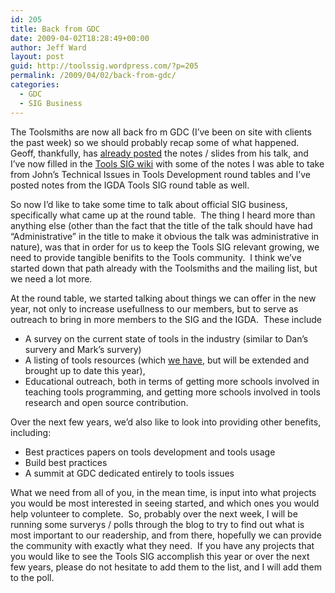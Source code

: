 ```yaml
---
id: 205
title: Back from GDC
date: 2009-04-02T18:28:49+00:00
author: Jeff Ward
layout: post
guid: http://toolssig.wordpress.com/?p=205
permalink: /2009/04/02/back-from-gdc/
categories:
  - GDC
  - SIG Business
---
```

The Toolsmiths are now all back fro m GDC (I&#8217;ve been on site with clients the past week) so we should probably recap some of what happened.  Geoff, thankfully, has [already posted](http://toolssig.wordpress.com/2009/03/30/the-tech-behind-the-tools-of-insomniac-games/) the notes / slides from his talk, and I&#8217;ve now filled in the [Tools SIG wiki](http://www.igda.org/wiki/Tools_SIG) with some of the notes I was able to take from John&#8217;s Technical Issues in Tools Development round tables and I&#8217;ve posted notes from the IGDA Tools SIG round table as well.

So now I&#8217;d like to take some time to talk about official SIG business, specifically what came up at the round table.  The thing I heard more than anything else (other than the fact that the title of the talk should have had &#8220;Administrative&#8221; in the title to make it obvious the talk was administrative in nature), was that in order for us to keep the Tools SIG relevant growing, we need to provide tangible benifits to the Tools community.  I think we&#8217;ve started down that path already with the Toolsmiths and the mailing list, but we need a lot more.

At the round table, we started talking about things we can offer in the new year, not only to increase usefullness to our members, but to serve as outreach to bring in more members to the SIG and the IGDA.  These include

  * A survey on the current state of tools in the industry (similar to Dan&#8217;s survery and Mark&#8217;s survery)
  * A listing of tools resources (which [we have](http://www.igda.org/wiki/Tools_Development_Resources), but will be extended and brought up to date this year),
  * Educational outreach, both in terms of getting more schools involved in teaching tools programming, and getting more schools involved in tools research and open source contribution.

Over the next few years, we&#8217;d also like to look into providing other benefits, including:

  * Best practices papers on tools development and tools usage
  * Build best practices
  * A summit at GDC dedicated entirely to tools issues

What we need from all of you, in the mean time, is input into what projects you would be most interested in seeing started, and which ones you would help volunteer to complete.  So, probably over the next week, I will be running some surverys / polls through the blog to try to find out what is most important to our readership, and from there, hopefully we can provide the community with exactly what they need.  If you have any projects that you would like to see the Tools SIG accomplish this year or over the next few years, please do not hesitate to add them to the list, and I will add them to the poll.